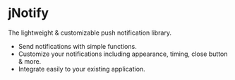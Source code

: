 # jNotify
The lightweight &amp; customizable push notification library.

- Send notifications with simple functions.
- Customize your notifications including appearance, timing, close button &amp; more.
- Integrate easily to your existing application.
